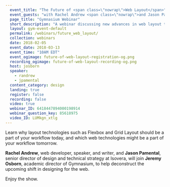 ```yaml
---
  event_title: "The Future of <span class=\"nowrap\">Web Layout</span>"
  event_guests: "with Rachel Andrew <span class=\"nowrap\">and Jason Pamental</span>"
  page_title: "Gymnasium Webinar"
  short_description: "A webinar discussing new advances in web layout techniques that will impact web designers and developers in the near future."
  layout: gym-event-default
  permalink: /webinars/future_web_layout/
  collection: webinars
  date: 2018-02-05
  event_date: 2018-03-13
  event_time: "10AM EDT"
  event_ogimage: future-of-web-layout-registration-og.png
  recording_ogimage: future-of-web-layout-recording-og.png
  host: josborn
  speaker:
    - randrew
    - jpamental
  content_category: design
  landing: true
  register: false
  recording: false
  video: true
  webinar_ID: 6418447894000198914
  webinar_question_key: 85618975
  video_ID: LUMkgn_xtlg
---
```

<p>
Learn why layout technologies such as Flexbox and Grid Layout should be a part of your workflow today, and which web technologies might be a part of your workflow tomorrow.
</p>
<p>
<strong>Rachel Andrew</strong>, web developer, speaker, and writer, and <strong>Jason Pamental</strong>, senior director of design and technical strategy at Isovera, will join <strong>Jeremy Osborn</strong>, academic director of Gymnasium, to help deconstruct the upcoming shift in designing for the web.
</p>
<p class="call-out">
Enjoy the show.
</p>
